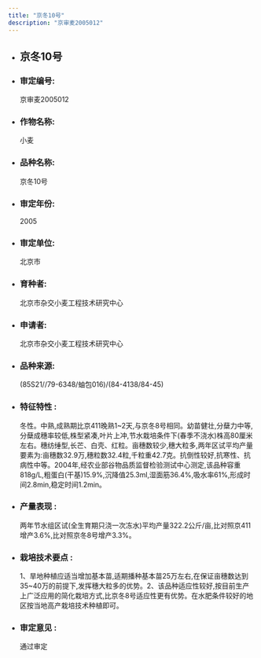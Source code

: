 ```yaml
---
title: "京冬10号"
description: "京审麦2005012"
---
```

* ## 京冬10号
* ###  审定编号:  
   京审麦2005012

*  ### 作物名称:  
   小麦

*   ###  品种名称: 
    京冬10号

*   ### 审定年份: 
    2005

*   ### 审定单位:  
    北京市

*   ### 育种者:  
    北京市杂交小麦工程技术研究中心

*   ### 申请者:  
    北京市杂交小麦工程技术研究中心

*   ### 品种来源:  
    (85S21//79-6348/蚰包016)/(84-4138/84-45)

*   ### 特征特性 : 
    冬性。中熟,成熟期比京411晚熟1~2天,与京冬8号相同。幼苗健壮,分蘖力中等,分蘖成穗率较低,株型紧凑,叶片上冲,节水栽培条件下(春季不浇水)株高80厘米左右。穗纺缍型,长芒、白壳、红粒。亩穗数较少,穗大粒多,两年区试平均产量要素为:亩穗数32.9万,穗粒数32.4粒,千粒重42.7克。抗倒性较好,抗寒性、抗病性中等。2004年,经农业部谷物品质监督检验测试中心测定,该品种容重818g/L,粗蛋白(干基)15.9%,沉降值25.3ml,湿面筋36.4%,吸水率61%,形成时间2.8min,稳定时间1.2min。

*   ### 产量表现 : 
    两年节水组区试(全生育期只浇一次冻水)平均产量322.2公斤/亩,比对照京411增产3.6%,比对照京冬8号增产3.3%。

*   ### 栽培技术要点 : 
    1、旱地种植应适当增加基本苗,适期播种基本苗25万左右,在保证亩穗数达到35~40万的前提下,发挥穗大粒多的优势。2、该品种适应性较好,按目前生产上广泛应用的简化栽培方式,比京冬8号适应性更有优势。在水肥条件较好的地区按当地高产栽培技术种植即可。

*   ### 审定意见 : 
    通过审定
